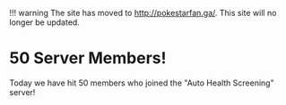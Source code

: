 !!! warning
    The site has moved to http://pokestarfan.ga/. This site will no longer be updated.

# 50 Server Members!

Today we have hit 50 members who joined the "Auto Health Screening" server!
